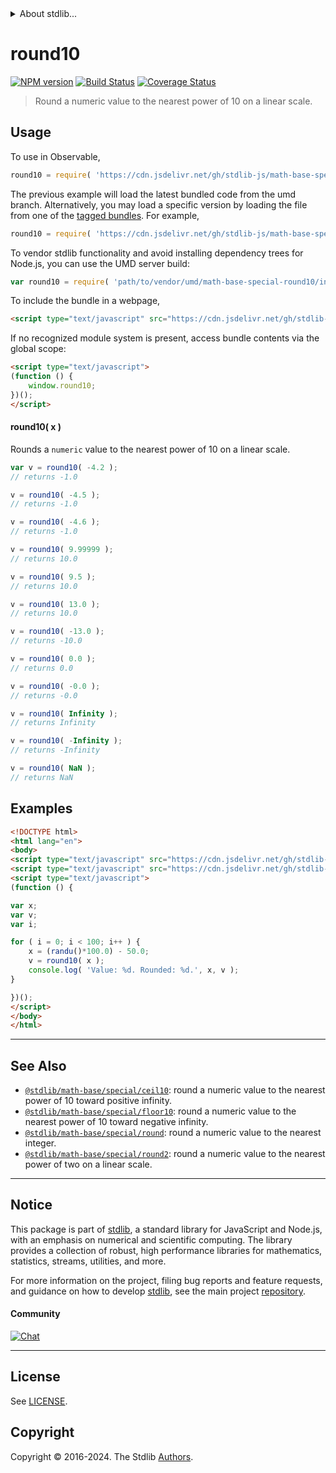 <!--

@license Apache-2.0

Copyright (c) 2018 The Stdlib Authors.

Licensed under the Apache License, Version 2.0 (the "License");
you may not use this file except in compliance with the License.
You may obtain a copy of the License at

   http://www.apache.org/licenses/LICENSE-2.0

Unless required by applicable law or agreed to in writing, software
distributed under the License is distributed on an "AS IS" BASIS,
WITHOUT WARRANTIES OR CONDITIONS OF ANY KIND, either express or implied.
See the License for the specific language governing permissions and
limitations under the License.

-->


<details>
  <summary>
    About stdlib...
  </summary>
  <p>We believe in a future in which the web is a preferred environment for numerical computation. To help realize this future, we've built stdlib. stdlib is a standard library, with an emphasis on numerical and scientific computation, written in JavaScript (and C) for execution in browsers and in Node.js.</p>
  <p>The library is fully decomposable, being architected in such a way that you can swap out and mix and match APIs and functionality to cater to your exact preferences and use cases.</p>
  <p>When you use stdlib, you can be absolutely certain that you are using the most thorough, rigorous, well-written, studied, documented, tested, measured, and high-quality code out there.</p>
  <p>To join us in bringing numerical computing to the web, get started by checking us out on <a href="https://github.com/stdlib-js/stdlib">GitHub</a>, and please consider <a href="https://opencollective.com/stdlib">financially supporting stdlib</a>. We greatly appreciate your continued support!</p>
</details>

# round10

[![NPM version][npm-image]][npm-url] [![Build Status][test-image]][test-url] [![Coverage Status][coverage-image]][coverage-url] <!-- [![dependencies][dependencies-image]][dependencies-url] -->

> Round a numeric value to the nearest power of 10 on a linear scale.



<section class="usage">

## Usage

To use in Observable,

```javascript
round10 = require( 'https://cdn.jsdelivr.net/gh/stdlib-js/math-base-special-round10@umd/browser.js' )
```
The previous example will load the latest bundled code from the umd branch. Alternatively, you may load a specific version by loading the file from one of the [tagged bundles](https://github.com/stdlib-js/math-base-special-round10/tags). For example,

```javascript
round10 = require( 'https://cdn.jsdelivr.net/gh/stdlib-js/math-base-special-round10@v0.2.0-umd/browser.js' )
```

To vendor stdlib functionality and avoid installing dependency trees for Node.js, you can use the UMD server build:

```javascript
var round10 = require( 'path/to/vendor/umd/math-base-special-round10/index.js' )
```

To include the bundle in a webpage,

```html
<script type="text/javascript" src="https://cdn.jsdelivr.net/gh/stdlib-js/math-base-special-round10@umd/browser.js"></script>
```

If no recognized module system is present, access bundle contents via the global scope:

```html
<script type="text/javascript">
(function () {
    window.round10;
})();
</script>
```

#### round10( x )

Rounds a `numeric` value to the nearest power of 10 on a linear scale.

```javascript
var v = round10( -4.2 );
// returns -1.0

v = round10( -4.5 );
// returns -1.0

v = round10( -4.6 );
// returns -1.0

v = round10( 9.99999 );
// returns 10.0

v = round10( 9.5 );
// returns 10.0

v = round10( 13.0 );
// returns 10.0

v = round10( -13.0 );
// returns -10.0

v = round10( 0.0 );
// returns 0.0

v = round10( -0.0 );
// returns -0.0

v = round10( Infinity );
// returns Infinity

v = round10( -Infinity );
// returns -Infinity

v = round10( NaN );
// returns NaN
```

</section>

<!-- /.usage -->

<section class="examples">

## Examples

<!-- eslint no-undef: "error" -->

```html
<!DOCTYPE html>
<html lang="en">
<body>
<script type="text/javascript" src="https://cdn.jsdelivr.net/gh/stdlib-js/random-base-randu@umd/browser.js"></script>
<script type="text/javascript" src="https://cdn.jsdelivr.net/gh/stdlib-js/math-base-special-round10@umd/browser.js"></script>
<script type="text/javascript">
(function () {

var x;
var v;
var i;

for ( i = 0; i < 100; i++ ) {
    x = (randu()*100.0) - 50.0;
    v = round10( x );
    console.log( 'Value: %d. Rounded: %d.', x, v );
}

})();
</script>
</body>
</html>
```

</section>

<!-- /.examples -->

<!-- Section for related `stdlib` packages. Do not manually edit this section, as it is automatically populated. -->

<section class="related">

* * *

## See Also

-   <span class="package-name">[`@stdlib/math-base/special/ceil10`][@stdlib/math/base/special/ceil10]</span><span class="delimiter">: </span><span class="description">round a numeric value to the nearest power of 10 toward positive infinity.</span>
-   <span class="package-name">[`@stdlib/math-base/special/floor10`][@stdlib/math/base/special/floor10]</span><span class="delimiter">: </span><span class="description">round a numeric value to the nearest power of 10 toward negative infinity.</span>
-   <span class="package-name">[`@stdlib/math-base/special/round`][@stdlib/math/base/special/round]</span><span class="delimiter">: </span><span class="description">round a numeric value to the nearest integer.</span>
-   <span class="package-name">[`@stdlib/math-base/special/round2`][@stdlib/math/base/special/round2]</span><span class="delimiter">: </span><span class="description">round a numeric value to the nearest power of two on a linear scale.</span>

</section>

<!-- /.related -->

<!-- Section for all links. Make sure to keep an empty line after the `section` element and another before the `/section` close. -->


<section class="main-repo" >

* * *

## Notice

This package is part of [stdlib][stdlib], a standard library for JavaScript and Node.js, with an emphasis on numerical and scientific computing. The library provides a collection of robust, high performance libraries for mathematics, statistics, streams, utilities, and more.

For more information on the project, filing bug reports and feature requests, and guidance on how to develop [stdlib][stdlib], see the main project [repository][stdlib].

#### Community

[![Chat][chat-image]][chat-url]

---

## License

See [LICENSE][stdlib-license].


## Copyright

Copyright &copy; 2016-2024. The Stdlib [Authors][stdlib-authors].

</section>

<!-- /.stdlib -->

<!-- Section for all links. Make sure to keep an empty line after the `section` element and another before the `/section` close. -->

<section class="links">

[npm-image]: http://img.shields.io/npm/v/@stdlib/math-base-special-round10.svg
[npm-url]: https://npmjs.org/package/@stdlib/math-base-special-round10

[test-image]: https://github.com/stdlib-js/math-base-special-round10/actions/workflows/test.yml/badge.svg?branch=v0.2.0
[test-url]: https://github.com/stdlib-js/math-base-special-round10/actions/workflows/test.yml?query=branch:v0.2.0

[coverage-image]: https://img.shields.io/codecov/c/github/stdlib-js/math-base-special-round10/main.svg
[coverage-url]: https://codecov.io/github/stdlib-js/math-base-special-round10?branch=main

<!--

[dependencies-image]: https://img.shields.io/david/stdlib-js/math-base-special-round10.svg
[dependencies-url]: https://david-dm.org/stdlib-js/math-base-special-round10/main

-->

[chat-image]: https://img.shields.io/gitter/room/stdlib-js/stdlib.svg
[chat-url]: https://app.gitter.im/#/room/#stdlib-js_stdlib:gitter.im

[stdlib]: https://github.com/stdlib-js/stdlib

[stdlib-authors]: https://github.com/stdlib-js/stdlib/graphs/contributors

[umd]: https://github.com/umdjs/umd
[es-module]: https://developer.mozilla.org/en-US/docs/Web/JavaScript/Guide/Modules

[deno-url]: https://github.com/stdlib-js/math-base-special-round10/tree/deno
[deno-readme]: https://github.com/stdlib-js/math-base-special-round10/blob/deno/README.md
[umd-url]: https://github.com/stdlib-js/math-base-special-round10/tree/umd
[umd-readme]: https://github.com/stdlib-js/math-base-special-round10/blob/umd/README.md
[esm-url]: https://github.com/stdlib-js/math-base-special-round10/tree/esm
[esm-readme]: https://github.com/stdlib-js/math-base-special-round10/blob/esm/README.md
[branches-url]: https://github.com/stdlib-js/math-base-special-round10/blob/main/branches.md

[stdlib-license]: https://raw.githubusercontent.com/stdlib-js/math-base-special-round10/main/LICENSE

<!-- <related-links> -->

[@stdlib/math/base/special/ceil10]: https://github.com/stdlib-js/math-base-special-ceil10/tree/umd

[@stdlib/math/base/special/floor10]: https://github.com/stdlib-js/math-base-special-floor10/tree/umd

[@stdlib/math/base/special/round]: https://github.com/stdlib-js/math-base-special-round/tree/umd

[@stdlib/math/base/special/round2]: https://github.com/stdlib-js/math-base-special-round2/tree/umd

<!-- </related-links> -->

</section>

<!-- /.links -->
